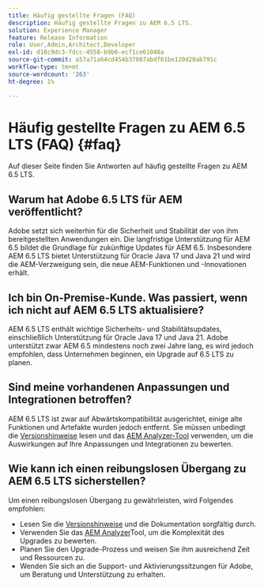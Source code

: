 ```yaml
---
title: Häufig gestellte Fragen (FAQ)
description: Häufig gestellte Fragen zu AEM 6.5 LTS.
solution: Experience Manager
feature: Release Information
role: User,Admin,Architect,Developer
exl-id: d18c9dc3-fdcc-4558-b9b6-ecf1ce61048a
source-git-commit: a57a71a64cd454b37087abdf01be120d20ab791c
workflow-type: tm+mt
source-wordcount: '263'
ht-degree: 1%

---
```


# Häufig gestellte Fragen zu AEM 6.5 LTS (FAQ) {#faq}

Auf dieser Seite finden Sie Antworten auf häufig gestellte Fragen zu AEM 6.5 LTS.

## Warum hat Adobe 6.5 LTS für AEM veröffentlicht?

Adobe setzt sich weiterhin für die Sicherheit und Stabilität der von ihm bereitgestellten Anwendungen ein. Die langfristige Unterstützung für AEM 6.5 bildet die Grundlage für zukünftige Updates für AEM 6.5. Insbesondere AEM 6.5 LTS bietet Unterstützung für Oracle Java 17 und Java 21 und wird die AEM-Verzweigung sein, die neue AEM-Funktionen und -Innovationen erhält.

## Ich bin On-Premise-Kunde. Was passiert, wenn ich nicht auf AEM 6.5 LTS aktualisiere?

AEM 6.5 LTS enthält wichtige Sicherheits- und Stabilitätsupdates, einschließlich Unterstützung für Oracle Java 17 und Java 21. Adobe unterstützt zwar AEM 6.5 mindestens noch zwei Jahre lang, es wird jedoch empfohlen, dass Unternehmen beginnen, ein Upgrade auf 6.5 LTS zu planen.

## Sind meine vorhandenen Anpassungen und Integrationen betroffen?

AEM 6.5 LTS ist zwar auf Abwärtskompatibilität ausgerichtet, einige alte Funktionen und Artefakte wurden jedoch entfernt.
Sie müssen unbedingt die [Versionshinweise](/help/release-notes/release-notes.md#deprecated-and-removed-features) lesen und das [AEM Analyzer-Tool](/help/sites-deploying/aem-analyzer.md) verwenden, um die Auswirkungen auf Ihre Anpassungen und Integrationen zu bewerten.

## Wie kann ich einen reibungslosen Übergang zu AEM 6.5 LTS sicherstellen?

Um einen reibungslosen Übergang zu gewährleisten, wird Folgendes empfohlen:

* Lesen Sie die [Versionshinweise](/help/release-notes/release-notes.md) und die Dokumentation sorgfältig durch.
* Verwenden Sie das [AEM Analyzer](/help/sites-deploying/aem-analyzer.md)Tool, um die Komplexität des Upgrades zu bewerten.
* Planen Sie den Upgrade-Prozess und weisen Sie ihm ausreichend Zeit und Ressourcen zu.
* Wenden Sie sich an die Support- und Aktivierungssitzungen für Adobe, um Beratung und Unterstützung zu erhalten.
